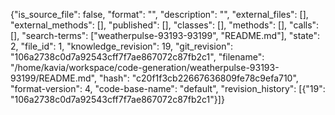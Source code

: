 {"is_source_file": false, "format": "", "description": "", "external_files": [], "external_methods": [], "published": [], "classes": [], "methods": [], "calls": [], "search-terms": ["weatherpulse-93193-93199", "README.md"], "state": 2, "file_id": 1, "knowledge_revision": 19, "git_revision": "106a2738c0d7a92543cff7f7ae867072c87fb2c1", "filename": "/home/kavia/workspace/code-generation/weatherpulse-93193-93199/README.md", "hash": "c20f1f3cb22667636809fe78c9efa710", "format-version": 4, "code-base-name": "default", "revision_history": [{"19": "106a2738c0d7a92543cff7f7ae867072c87fb2c1"}]}